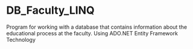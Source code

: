 # DB_Faculty_LINQ
Program for working with a database that contains information about the educational process at the faculty. Using ADO.NET Entity Framework Technology
